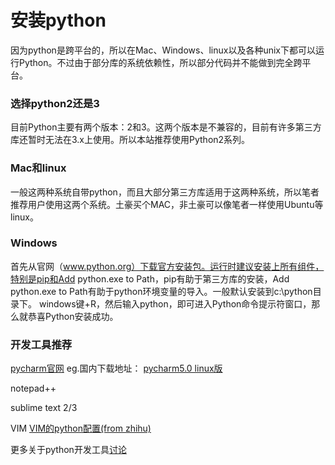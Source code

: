 # 安装python

因为python是跨平台的，所以在Mac、Windows、linux以及各种unix下都可以运行Python。不过由于部分库的系统依赖性，所以部分代码并不能做到完全跨平台。

### 选择python2还是3
目前Python主要有两个版本：2和3。这两个版本是不兼容的，目前有许多第三方库还暂时无法在3.x上使用。所以本站推荐使用Python2系列。

### Mac和linux
一般这两种系统自带python，而且大部分第三方库适用于这两种系统，所以笔者推荐用户使用这两个系统。土豪买个MAC，非土豪可以像笔者一样使用Ubuntu等linux。

### Windows
首先从官网（www.python.org）下载官方安装包。运行时建议安装上所有组件，特别是pip和Add python.exe to Path，pip有助于第三方库的安装，Add python.exe to Path有助于python环境变量的导入。一般默认安装到c:\python目录下。
windows键+R，然后输入python，即可进入Python命令提示符窗口，那么就恭喜Python安装成功。

### 开发工具推荐
[pycharm官网](https://www.baidu.com/link?url=k58lwnIi7qNWKFkoeOSyUYXZGASrZEO3gGF3H-5NzwUMEqzN2rwCL6X_rGRYI9PSW5LAV9JWmFiMulaG1opR6_&wd=&eqid=a59e18c80012a5b90000000656f55830) eg.国内下载地址：
[pycharm5.0 linux版](http://shishusaiwaitest.qiniudn.com/python/pycharm/pycharm-community-5.0.3.tar.gz)

notepad++

sublime text 2/3

VIM [VIM的python配置(from zhihu)](https://www.zhihu.com/question/19655689)

更多关于python开发工具[讨论](https://www.zhihu.com/question/35510346)
